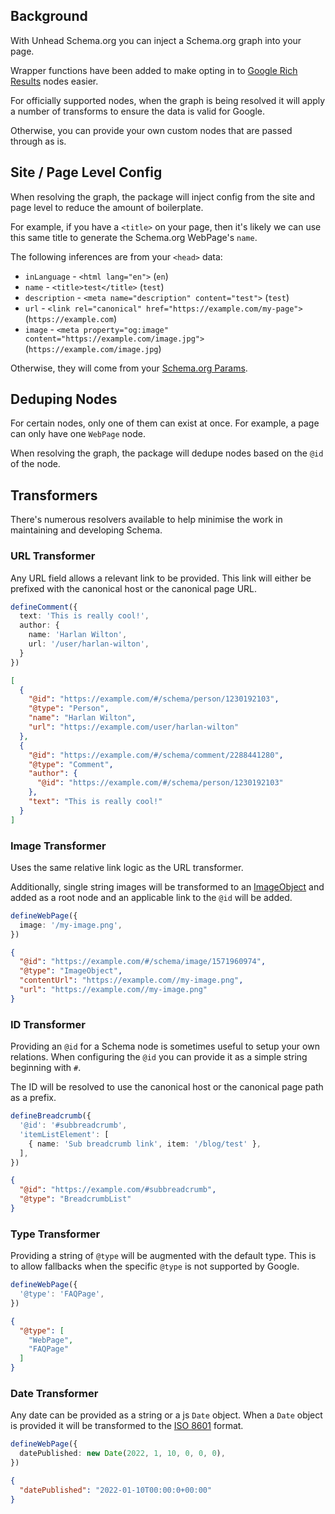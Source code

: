 ## Background

With Unhead Schema.org you can inject a Schema.org graph into your page.

Wrapper functions have been added to make opting in to [Google Rich Results](https://developers.google.com/search/docs/guides/search-gallery)
nodes easier.

For officially supported nodes, when the graph is being resolved it will apply a number of transforms to ensure the
data is valid for Google.

Otherwise, you can provide your own custom nodes that are passed through as is.

## Site / Page Level Config

When resolving the graph, the package will inject config from the site and page level to reduce the amount of boilerplate.

For example, if you have a `<title>` on your page, then it's likely we can use this same title to generate the Schema.org WebPage's `name`.

The following inferences are from your `<head>` data:

- `inLanguage` - `<html lang="en">` (`en`)
- `name` - `<title>test</title>` (`test`)
- `description` - `<meta name="description" content="test">` (`test`)
- `url` - `<link rel="canonical" href="https://example.com/my-page">` (`https://example.com`)
- `image` - `<meta property="og:image" content="https://example.com/image.jpg">` (`https://example.com/image.jpg`)

Otherwise, they will come from your [Schema.org Params](/schema-org/getting-started/params).

## Deduping Nodes

For certain nodes, only one of them can exist at once. For example, a page can only have one `WebPage` node.

When resolving the graph, the package will dedupe nodes based on the `@id` of the node.

## Transformers

There's numerous resolvers available to help minimise the work in maintaining and developing Schema.

### URL Transformer

Any URL field allows a relevant link to be provided.
This link will either be prefixed with the canonical host or the canonical page URL.

```ts
defineComment({
  text: 'This is really cool!',
  author: {
    name: 'Harlan Wilton',
    url: '/user/harlan-wilton',
  }
})
```

```json
[
  {
    "@id": "https://example.com/#/schema/person/1230192103",
    "@type": "Person",
    "name": "Harlan Wilton",
    "url": "https://example.com/user/harlan-wilton"
  },
  {
    "@id": "https://example.com/#/schema/comment/2288441280",
    "@type": "Comment",
    "author": {
      "@id": "https://example.com/#/schema/person/1230192103"
    },
    "text": "This is really cool!"
  }
]
```

### Image Transformer

Uses the same relative link logic as the URL transformer.

Additionally, single string images will be transformed to an [ImageObject](https://schema.org/ImageObject) and added as a root node and an
applicable link to the `@id` will be added.

```ts
defineWebPage({
  image: '/my-image.png',
})
```

```json
{
  "@id": "https://example.com/#/schema/image/1571960974",
  "@type": "ImageObject",
  "contentUrl": "https://example.com//my-image.png",
  "url": "https://example.com//my-image.png"
}
```

### ID Transformer

Providing an `@id` for a Schema node is sometimes useful to setup your own relations. When configuring the `@id` you can
provide it as a simple string beginning with `#`.

The ID will be resolved to use the canonical host or the canonical page path as a prefix.

```ts
defineBreadcrumb({
  '@id': '#subbreadcrumb',
  'itemListElement': [
    { name: 'Sub breadcrumb link', item: '/blog/test' },
  ],
})
```

```json
{
  "@id": "https://example.com/#subbreadcrumb",
  "@type": "BreadcrumbList"
}
```

### Type Transformer

Providing a string of `@type` will be augmented with the default type. This is to allow fallbacks when the specific `@type`
is not supported by Google.

```ts
defineWebPage({
  '@type': 'FAQPage',
})
```

```json
{
  "@type": [
    "WebPage",
    "FAQPage"
  ]
}
```

### Date Transformer

Any date can be provided as a string or a js `Date` object. When a `Date` object is provided it will be transformed to the
[ISO 8601](https://en.wikipedia.org/wiki/ISO_8601) format.

```ts
defineWebPage({
  datePublished: new Date(2022, 1, 10, 0, 0, 0),
})
```

```json
{
  "datePublished": "2022-01-10T00:00:0+00:00"
}
```
